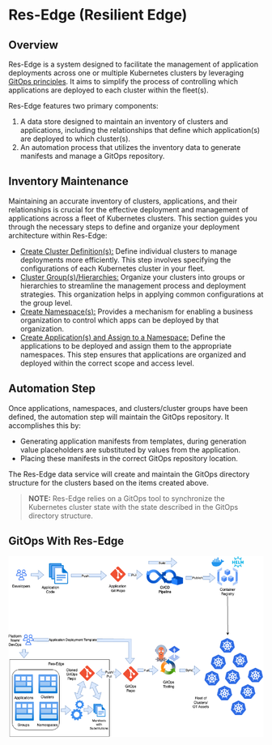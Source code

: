 # Res-Edge (Resilient Edge)

## Overview

Res-Edge is a system designed to facilitate the management of application deployments across one or multiple Kubernetes clusters by leveraging [GitOps principles](/docs/gitops.md). It aims to simplify the process of controlling which applications are deployed to each cluster within the fleet(s).

Res-Edge features two primary components:

1. A data store designed to maintain an inventory of clusters and applications, including the relationships that define which application(s) are deployed to which cluster(s).
2. An automation process that utilizes the inventory data to generate manifests and manage a GitOps repository.

## Inventory Maintenance

Maintaining an accurate inventory of clusters, applications, and their relationships is crucial for the effective deployment and management of applications across a fleet of Kubernetes clusters. This section guides you through the necessary steps to define and organize your deployment architecture within Res-Edge:

- [Create Cluster Definition(s):](/docs/clusters.md) Define individual clusters to manage deployments more efficiently. This step involves specifying the configurations of each Kubernetes cluster in your fleet.
- [Cluster Group(s)/Hierarchies:](/docs/groups.md) Organize your clusters into groups or hierarchies to streamline the management process and deployment strategies. This organization helps in applying common configurations at the group level.
- [Create Namespace(s):](/docs/namespaces.md) Provides a mechanism for enabling a business organization to control which apps can be deployed by that organization.
- [Create Application(s) and Assign to a Namespace:](/docs/applications.md) Define the applications to be deployed and assign them to the appropriate namespaces. This step ensures that applications are organized and deployed within the correct scope and access level.

## Automation Step

Once applications, namespaces, and clusters/cluster groups have been defined, the automation step will maintain the GitOps repository. It accomplishes this by:

- Generating application manifests from templates, during generation value placeholders are substituted by values from the application.
- Placing these manifests in the correct GitOps repository location.

The Res-Edge data service will create and maintain the GitOps directory structure for the clusters based on the items created above.

> **NOTE:** Res-Edge relies on a GitOps tool to synchronize the Kubernetes cluster state with the state described in the GitOps directory structure.

## GitOps With Res-Edge

![Gitops Process Diagram](/docs/images/res-edge-gitops.png "GitOps Flow")
